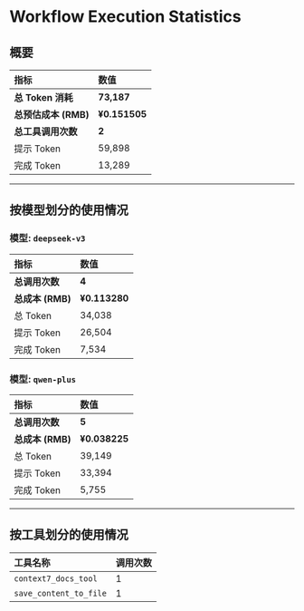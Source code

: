 # Workflow Execution Statistics

## 概要

| 指标 | 数值 |
| :--- | :--- |
| **总 Token 消耗** | **73,187** |
| **总预估成本 (RMB)** | **¥0.151505** |
| **总工具调用次数** | **2** |
| 提示 Token | 59,898 |
| 完成 Token | 13,289 |

---

## 按模型划分的使用情况


### 模型: `deepseek-v3`

| 指标 | 数值 |
| :--- | :--- |
| **总调用次数** | **4** |
| **总成本 (RMB)** | **¥0.113280** |
| 总 Token | 34,038 |
| 提示 Token | 26,504 |
| 完成 Token | 7,534 |

### 模型: `qwen-plus`

| 指标 | 数值 |
| :--- | :--- |
| **总调用次数** | **5** |
| **总成本 (RMB)** | **¥0.038225** |
| 总 Token | 39,149 |
| 提示 Token | 33,394 |
| 完成 Token | 5,755 |

---

## 按工具划分的使用情况

| 工具名称 | 调用次数 |
| :--- | :--- |
| `context7_docs_tool` | 1 |
| `save_content_to_file` | 1 |
